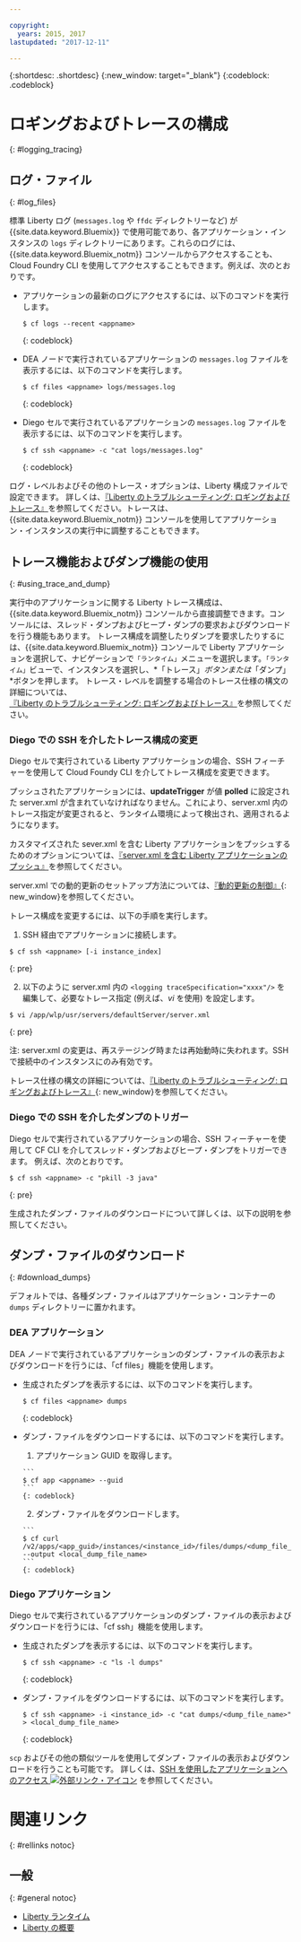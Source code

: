```yaml
---

copyright:
  years: 2015, 2017
lastupdated: "2017-12-11"

---
```


{:shortdesc: .shortdesc}
{:new_window: target="_blank"}
{:codeblock: .codeblock}

# ロギングおよびトレースの構成
{: #logging_tracing}

## ログ・ファイル
{: #log_files}

標準 Liberty ログ (`messages.log` や `ffdc` ディレクトリーなど) が {{site.data.keyword.Bluemix}} で使用可能であり、各アプリケーション・インスタンスの `logs` ディレクトリーにあります。これらのログには、{{site.data.keyword.Bluemix_notm}} コンソールからアクセスすることも、Cloud Foundry CLI を使用してアクセスすることもできます。例えば、次のとおりです。

* アプリケーションの最新のログにアクセスするには、以下のコマンドを実行します。

  ```
  $ cf logs --recent <appname>
  ```
  {: codeblock}

* DEA ノードで実行されているアプリケーションの `messages.log` ファイルを表示するには、以下のコマンドを実行します。

  ```
  $ cf files <appname> logs/messages.log
  ```
  {: codeblock}

* Diego セルで実行されているアプリケーションの `messages.log` ファイルを表示するには、以下のコマンドを実行します。

  ```
  $ cf ssh <appname> -c "cat logs/messages.log"
  ```
  {: codeblock}

ログ・レベルおよびその他のトレース・オプションは、Liberty 構成ファイルで設定できます。 詳しくは、[『Liberty のトラブルシューティング: ロギングおよびトレース』](http://www.ibm.com/support/knowledgecenter/SSEQTP_liberty/com.ibm.websphere.wlp.doc/ae/rwlp_logging.html)を参照してください。トレースは、{{site.data.keyword.Bluemix_notm}} コンソールを使用してアプリケーション・インスタンスの実行中に調整することもできます。

## トレース機能およびダンプ機能の使用
{: #using_trace_and_dump}

実行中のアプリケーションに関する Liberty トレース構成は、{{site.data.keyword.Bluemix_notm}} コンソールから直接調整できます。コンソールには、スレッド・ダンプおよびヒープ・ダンプの要求およびダウンロードを行う機能もあります。 トレース構成を調整したりダンプを要求したりするには、{{site.data.keyword.Bluemix_notm}} コンソールで Liberty アプリケーションを選択して、ナビゲーションで`「ランタイム」`メニューを選択します。`「ランタイム」`ビューで、インスタンスを選択し、*「トレース」*ボタンまたは*「ダンプ」*ボタンを押します。 トレース・レベルを調整する場合のトレース仕様の構文の詳細については、[『Liberty のトラブルシューティング: ロギングおよびトレース』](http://www.ibm.com/support/knowledgecenter/SSEQTP_liberty/com.ibm.websphere.wlp.doc/ae/rwlp_logging.html)を参照してください。

### Diego での SSH を介したトレース構成の変更

Diego セルで実行されている Liberty アプリケーションの場合、SSH フィーチャーを使用して Cloud Foundy CLI を介してトレース構成を変更できます。

プッシュされたアプリケーションには、**updateTrigger** が値 **polled** に設定された server.xml が含まれていなければなりません。これにより、server.xml 内のトレース指定が変更されると、ランタイム環境によって検出され、適用されるようになります。

カスタマイズされた sever.xml を含む Liberty アプリケーションをプッシュするためのオプションについては、[『server.xml を含む Liberty アプリケーションのプッシュ』](https://console.ng.bluemix.net/docs/runtimes/liberty/optionsForPushing.html#options_for_pushing)を参照してください。

server.xml での動的更新のセットアップ方法については、[『動的更新の制御』](https://www.ibm.com/support/knowledgecenter/SSEQTP_liberty/com.ibm.websphere.wlp.doc/ae/twlp_setup_dyn_upd.html){: new_window}を参照してください。

トレース構成を変更するには、以下の手順を実行します。

1. SSH 経由でアプリケーションに接続します。

  ```
$ cf ssh <appname> [-i instance_index]
  ```
  {: pre}

2. 以下のように server.xml 内の ```<logging traceSpecification="xxxx"/>``` を編集して、必要なトレース指定 (例えば、*vi* を使用) を設定します。

  ```
$ vi /app/wlp/usr/servers/defaultServer/server.xml
  ```
  {: pre}

注: server.xml の変更は、再ステージング時または再始動時に失われます。SSH で接続中のインスタンスにのみ有効です。

トレース仕様の構文の詳細については、[『Liberty のトラブルシューティング: ロギングおよびトレース』](http://www.ibm.com/support/knowledgecenter/SSEQTP_liberty/com.ibm.websphere.wlp.doc/ae/rwlp_logging.html){: new_window}を参照してください。

### Diego での SSH を介したダンプのトリガー

Diego セルで実行されているアプリケーションの場合、SSH フィーチャーを使用して CF CLI を介してスレッド・ダンプおよびヒープ・ダンプをトリガーできます。 例えば、次のとおりです。

  ```
$ cf ssh <appname> -c "pkill -3 java"
  ```
  {: pre}

生成されたダンプ・ファイルのダウンロードについて詳しくは、以下の説明を参照してください。

## ダンプ・ファイルのダウンロード
{: #download_dumps}

デフォルトでは、各種ダンプ・ファイルはアプリケーション・コンテナーの `dumps` ディレクトリーに置かれます。

### DEA アプリケーション

DEA ノードで実行されているアプリケーションのダンプ・ファイルの表示およびダウンロードを行うには、「cf files」機能を使用します。

* 生成されたダンプを表示するには、以下のコマンドを実行します。

  ```
  $ cf files <appname> dumps
  ```
  {: codeblock}

* ダンプ・ファイルをダウンロードするには、以下のコマンドを実行します。

    1. アプリケーション GUID を取得します。

      ```
      $ cf app <appname> --guid
      ```
      {: codeblock}

    2. ダンプ・ファイルをダウンロードします。

      ```
      $ cf curl /v2/apps/<app_guid>/instances/<instance_id>/files/dumps/<dump_file_name> --output <local_dump_file_name>
      ```
      {: codeblock}

### Diego アプリケーション

Diego セルで実行されているアプリケーションのダンプ・ファイルの表示およびダウンロードを行うには、「cf ssh」機能を使用します。

* 生成されたダンプを表示するには、以下のコマンドを実行します。

  ```
  $ cf ssh <appname> -c "ls -l dumps"
  ```
  {: codeblock}

* ダンプ・ファイルをダウンロードするには、以下のコマンドを実行します。

  ```
  $ cf ssh <appname> -i <instance_id> -c "cat dumps/<dump_file_name>" > <local_dump_file_name>
  ```
  {: codeblock}

`scp` およびその他の類似ツールを使用してダンプ・ファイルの表示およびダウンロードを行うことも可能です。 詳しくは、[SSH を使用したアプリケーションへのアクセス ![外部リンク・アイコン](../../icons/launch-glyph.svg "外部リンク・アイコン")](https://docs.cloudfoundry.org/devguide/deploy-apps/ssh-apps.html) を参照してください。

# 関連リンク
{: #rellinks notoc}
## 一般
{: #general notoc}
* [Liberty ランタイム](index.html)
* [Liberty の概要](https://www.ibm.com/support/knowledgecenter/SSEQTP_liberty/com.ibm.websphere.wlp.doc/ae/cwlp_about.html)
